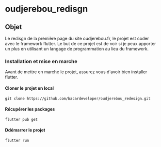 # oudjerebou_redisgn

## Objet

Le redisgn de la première page du site oudjerebou.fr, le projet est coder avec le framework flutter. Le but de ce projet est de voir si je peux apporter un plus en utilisant un langage de programmation au lieu du framework.

### Installation et mise en marche

Avant de mettre en marche le projet, assurez vous d'avoir bien installer flutter.

#### Cloner le projet en local

```
git clone https://github.com/bacardeveloper/oudjerebou_redesign.git
```

#### Récupérer les packages

```
flutter pub get
```

#### Ddémarrer le projet

```
flutter run
```

